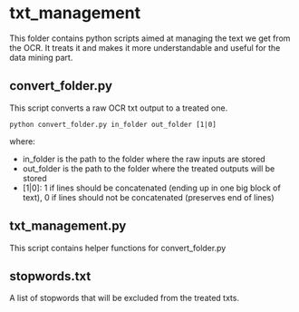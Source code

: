 # txt_management

This folder contains python scripts aimed at managing the text we get from the OCR. It treats it and makes it more understandable and useful for the data mining part.

## convert_folder.py
This script converts a raw OCR txt output to a treated one.
```
python convert_folder.py in_folder out_folder [1|0]
```
where:
- in_folder is the path to the folder where the raw inputs are stored
- out_folder is the path to the folder where the treated outputs will be stored
- [1|0]: 1 if lines should be concatenated (ending up in one big block of text), 0 if lines should not be concatenated (preserves end of lines)

## txt_management.py
This script contains helper functions for convert_folder.py

## stopwords.txt
A list of stopwords that will be excluded from the treated txts.
